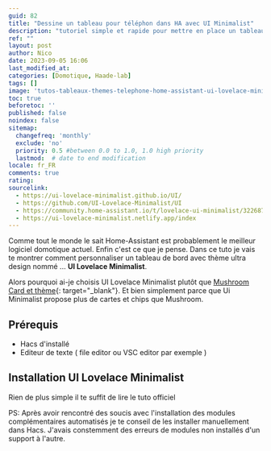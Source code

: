 ```yaml
---
guid: 82
title: "Dessine un tableau pour téléphon dans HA avec UI Minimalist"
description: "tutoriel simple et rapide pour mettre en place un tableau de bord sous Home Assistant design pour téléphone grâce à UI Lovelace Minimalist"
ref: ""
layout: post
author: Nico
date: 2023-09-05 16:06
last_modified_at: 
categories: [Domotique, Haade-lab]
tags: []
image: 'tutos-tableaux-themes-telephone-home-assistant-ui-lovelace-minimalist.png'
toc: true
beforetoc: ''
published: false
noindex: false
sitemap:
  changefreq: 'monthly'
  exclude: 'no'
  priority: 0.5 #between 0.0 to 1.0, 1.0 high priority
  lastmod:  # date to end modification
locale: fr_FR
comments: true
rating:  
sourcelink:
  - https://ui-lovelace-minimalist.github.io/UI/
  - https://github.com/UI-Lovelace-Minimalist/UI
  - https://community.home-assistant.io/t/lovelace-ui-minimalist/322687
  - https://ui-lovelace-minimalist.netlify.app/index
---
```


Comme tout le monde le sait Home-Assistant est probablement le meilleur logiciel domotique actuel. Enfin c'est ce que je pense. Dans ce tuto je vais te montrer comment personnaliser un tableau de bord avec thème ultra design nommé ... **UI Lovelace Minimalist**.

Alors pourquoi ai-je choisis UI Lovelace Minimalist plutôt que [Mushroom Card et thème](https://github.com/piitaya/lovelace-mushroom){: target="_blank"}. Et bien simplement parce que Ui Minimalist propose plus de cartes et chips que Mushroom.

## Prérequis
- Hacs d'installé
- Editeur de texte ( file editor ou VSC editor par exemple )

## Installation UI Lovelace Minimalist

Rien de plus simple il te suffit de lire le tuto officiel

PS: Après avoir rencontré des soucis avec l'installation des modules complémentaires automatisés je te conseil de les installer manuellement dans Hacs. J'avais constemment des erreurs de modules non installés d'un support à l'autre.





